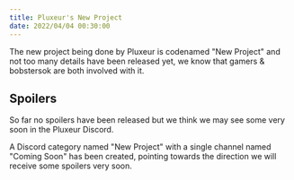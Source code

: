 ```yaml
---
title: Pluxeur's New Project
date: 2022/04/04 00:30:00
---
```


The new project being done by Pluxeur is codenamed "New Project" and not too many details have been released yet, we know that gamers & bobstersok are both involved with it.

## Spoilers

So far no spoilers have been released but we think we may see some very soon in the Pluxeur Discord.

A Discord category named "New Project" with a single channel named "Coming Soon" has been created, pointing towards the direction we will receive some spoilers very soon.
